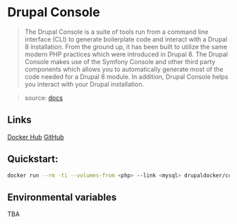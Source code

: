 # Drupal Console

> The Drupal Console is a suite of tools run from a command line interface (CLI) to generate boilerplate code and interact with a Drupal 8 installation. From the ground up, it has been built to utilize the same modern PHP practices which were introduced in Drupal 8.
> The Drupal Console makes use of the Symfony Console and other third party components which allows you to automatically generate most of the code needed for a Drupal 8 module. In addition, Drupal Console helps you interact with your Drupal installation.

> source: [docs](https://hechoendrupal.gitbooks.io/drupal-console)

## Links

[Docker Hub](https://hub.docker.com/r/drupaldocker/console)
[GitHub](https://github.com/drupal-docker/console)

## Quickstart:

```bash
docker run --rm -ti --volumes-from <php> --link <mysql> drupaldocker/console
```

## Environmental variables

TBA
